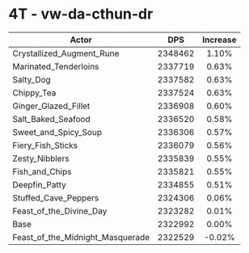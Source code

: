 # 4T - vw-da-cthun-dr
| Actor | DPS | Increase |
|---|:---:|:---:|
|Crystallized_Augment_Rune|2348462|1.10%|
|Marinated_Tenderloins|2337719|0.63%|
|Salty_Dog|2337582|0.63%|
|Chippy_Tea|2337524|0.63%|
|Ginger_Glazed_Fillet|2336908|0.60%|
|Salt_Baked_Seafood|2336520|0.58%|
|Sweet_and_Spicy_Soup|2336306|0.57%|
|Fiery_Fish_Sticks|2336079|0.56%|
|Zesty_Nibblers|2335839|0.55%|
|Fish_and_Chips|2335821|0.55%|
|Deepfin_Patty|2334855|0.51%|
|Stuffed_Cave_Peppers|2324306|0.06%|
|Feast_of_the_Divine_Day|2323282|0.01%|
|Base|2322992|0.00%|
|Feast_of_the_Midnight_Masquerade|2322529|-0.02%|

